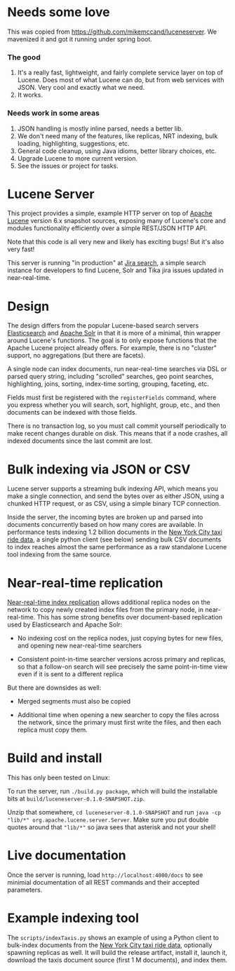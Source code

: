 # Needs some love

This was copied from https://github.com/mikemccand/luceneserver. We mavenized it 
and got it running under spring boot.

### The good

1. It's a really fast, lightweight, and fairly complete service layer on top of Lucene. Does
most of what Lucene can do, but from web services with JSON. Very cool and exactly what we
need.
2. It works.

### Needs work in some areas

1. JSON handling is mostly inline parsed, needs a better lib.
2. We don't need many of the features, like replicas, NRT indexing, bulk loading, 
highlighting, suggestions, etc.
3. General code cleanup, using Java idioms, better library choices, etc.
4. Upgrade Lucene to more current version.
4. See the issues or project for tasks.

# Lucene Server

This project provides a simple, example HTTP server on top of [Apache
Lucene](http://lucene.apache.org) version 6.x snapshot sources,
exposing many of Lucene's core and modules functionality efficiently
over a simple REST/JSON HTTP API.

Note that this code is all very new and likely has exciting bugs!  But
it's also very fast!

This server is running "in production" at [Jira
search](http://jirasearch.mikemccandless.com), a simple search
instance for developers to find Lucene, Solr and Tika jira issues
updated in near-real-time.

# Design

The design differs from the popular Lucene-based search servers
[Elasticsearch](https://www.elastic.co/products/elasticsearch) and
[Apache Solr](http://lucene.apache.org/solr) in that it is more of a
minimal, thin wrapper around Lucene's functions.  The goal is to only
expose functions that the Apache Lucene project already offers.  For
example, there is no "cluster" support, no aggregations (but there are
facets).

A single node can index documents, run near-real-time searches via
DSL or parsed query string, including "scrolled" searches, geo point
searches, highlighting, joins, sorting, index-time sorting, grouping,
faceting, etc.

Fields must first be registered with the `registerFields` command,
where you express whether you will search, sort, highlight, group,
etc., and then documents can be indexed with those fields.

There is no transaction log, so you must call commit yourself
periodically to make recent changes durable on disk.  This means that
if a node crashes, all indexed documents since the last commit are
lost.

# Bulk indexing via JSON or CSV

Lucene server supports a streaming bulk indexing API, which means you
make a single connection, and send the bytes over as either JSON,
using a chunked HTTP request, or as CSV, using a simple binary TCP
connection.

Inside the server, the incoming bytes are broken up and parsed into
documents concurrently based on how many cores are available.  In
performance tests indexing 1.2 billion documents in the [New York City
taxi ride
data](http://www.nyc.gov/html/tlc/html/about/trip_record_data.shtml),
a single python client (see below) sending bulk CSV documents to index
reaches almost the same performance as a raw standalone Lucene tool
indexing from the same source.

# Near-real-time replication

[Near-real-time index
replication](https://issues.apache.org/jira/browse/LUCENE-5438) allows
additional replica nodes on the network to copy newly created index
files from the primary node, in near-real-time.  This has some strong
benefits over document-based replication used by Elasticsearch and
Apache Solr:

  * No indexing cost on the replica nodes, just copying bytes for new
    files, and opening new near-real-time searchers

  * Consistent point-in-time searcher versions across primary and
    replicas, so that a follow-on search will see precisely the same
    point-in-time view even if it is sent to a different replica

But there are downsides as well:

  * Merged segments must also be copied

  * Additional time when opening a new searcher to copy the files across
    the network, since the primary must first write the files, and
    then each replica must copy them.

# Build and install

This has only been tested on Linux:

To run the server, run `./build.py package`, which will build the
installable bits at `build/luceneserver-0.1.0-SNAPSHOT.zip`.

Unzip that somewhere, `cd luceneserver-0.1.0-SNAPSHOT` and run `java
-cp "lib/*" org.apache.lucene.server.Server`.  Make sure you put
double quotes around that `"lib/*"` so java sees that asterisk and not
your shell!

# Live documentation

Once the server is running, load `http://localhost:4000/docs` to see
minimial documentation of all REST commands and their accepted
parameters.

# Example indexing tool

The `scripts/indexTaxis.py` shows an example of using a Python client
to bulk-index documents from the [New York City taxi ride
data](http://www.nyc.gov/html/tlc/html/about/trip_record_data.shtml),
optionally spawning replicas as well.  It will build the release
artifact, install it, launch it, download the taxis document source
(first 1 M documents), and index them.
